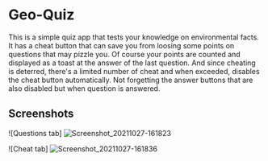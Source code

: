 # Geo-Quiz
This is a simple quiz app that tests your knowledge on environmental facts.
It has a cheat button that can save you from loosing some points on questions that may pizzle you.
Of course your points are counted and displayed as a toast at the answer of the last question.
And since cheating is deterred, there's a limited number of cheat and when exceeded, disables the cheat button automatically.
Not forgetting the answer buttons that are also disabled but when question is answered.

## Screenshots
![Questions tab]
![Screenshot_20211027-161823](https://user-images.githubusercontent.com/89112108/139108200-1fa453a9-1ebf-4e0e-81fc-45ea67ec4d3c.png)

![Cheat tab]
![Screenshot_20211027-161836](https://user-images.githubusercontent.com/89112108/139108353-991becff-e496-426b-ab67-8423c014d3ff.png)
